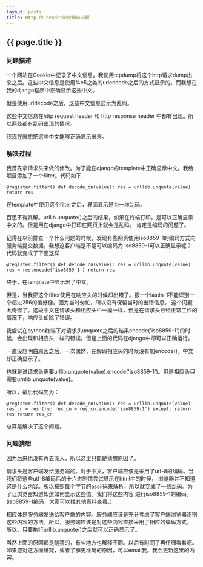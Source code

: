 ```yaml
---
layout: posts 
title: Http 的 header部分编码问题
---
```


## {{ page.title }} ##

### 问题描述 ###

一个网站在Cookie中记录了中文信息。我使用tcpdump将这个http请求dump出来之后。这些中文信息是使用%e5之类的urlencode之后的方式显示的。而我想在我的django程序中正确显示这些中文。

但是使用urldecode之后，这些中文信息显示为乱码。

这些中文信息在http request header 和 http response header 中都有出现。所以两处都有乱码出现的情况。

我现在就想把这些中文能够正确显示出来。

### 解决过程 ###

我首先拿请求头来做的修改。为了能在django的template中正确显示中文。我给项目添加了一个filter。代码如下：

`
	@register.filter()
	def decode_cn(value):
	    res = urllib.unquote(value)
	    return res
`

在template中使用这个filter之后，界面显示是为一堆乱码。

百思不得其解。urllib.unquote()之后的结果，如果在终端打印，是可以正确显示中文的。但是用在django中打印在网页上就会是乱码。
肯定是编码的问题了。

记得在以前排查一个什么问题的时候，发现有些网页使用iso8859-1的编码方式向服务端提交数据。我想这客户端是不是可以编码为
iso8859-1可以正确显示呢？ 代码就变成了下面这样：

`
	@register.filter()
	def decode_cn(value):
	    res = urllib.unquote(value)
	    res = res.encode('iso8859-1')
	    return res
`

终于，在template中显示出了中文。

但是，当我把这个filter使用在响应头的时候却出错了。报一个lastin-1不能识别一个超过256的值好像。因为当时匆忙，所以没有保留当时的出错信息。
这个问题太奇怪了。这段中文在请求头和相应头中一模一样，但是在请求头已经正常工作的情况下，响应头却除了错误。

我尝试在python终端下对请求头unquote之后的结果encode('iso8859-1')的时候，会出现和相应头一样的错误。但是上面的代码在django中却可以正确运行。

一直没想明白原因之后，一次偶然，在解码相应头的时候没有加encode()。中文却正确显示了。

也就是说请求头需要urllib.unquote(value).encode('iso8859-1')。但是相应头只需要urnlib.unquote(value)。

所以，最后代码变为：

`
	@register.filter()
	def decode_cn(value):
	    res = urllib.unquote(value)
	    res_cn = res
	    try:
		res_cn = res_cn.encode('iso8859-1')
	    except:
		return res
	    return res_cn
`

总算是解决了这个问题。

### 问题猜想 ###

因为后来也没有再去深入，所以这里只能是猜想原因了。

请求头是客户端发给服务端的。对于中文，客户端应该是采用了utf-8的编码。当我们将这些utf-8编码后的十六进制值尝试显示在html中的时候，
浏览器并不知道这是什么内容。所以按照每个字节的ascii码来解析，所以就变成了一些乱码。为了让浏览器知道知道如何显示这些值。我们将这些内容
进行iso8859-1的编码。(iso8859-1编码，大家可以找其他资料查看。)

相应体是服务端发送给客户端的内容。服务端应该是充分考虑了客户端浏览器识别这些内容的方法。所以，服务端应该是对这些内容直接采用了相应的编码方式。
所以，只要执行urllib.unquote()之后就可以正确显示了。

当然上面的原因都是瞎猜的，有些地方也解释不同。以后有时间了再仔细看看吧。如果您对这方面研究，或者了解更准确的原因，可以email我。我会更新这里的内容。


